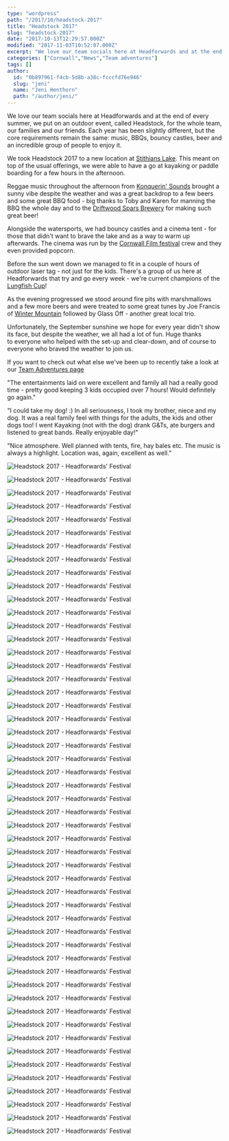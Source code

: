 ```yaml
---
type: "wordpress"
path: "/2017/10/headstock-2017"
title: "Headstock 2017"
slug: "headstock-2017"
date: "2017-10-13T12:29:57.000Z"
modified: "2017-11-03T10:52:07.000Z"
excerpt: "We love our team socials here at Headforwards and at the end of every summer, we put on an outdoor event, called Headstock, for the whole team, our families and our friends. Each year has been slightly different, but the core requirements remain the same: music, BBQs, bouncy castles, beer and an incredible group of …"
categories: ["Cornwall","News","Team adventures"]
tags: []
author:
  id: "0b897961-f4cb-5d8b-a38c-fcccfd76e946"
  slug: "jeni"
  name: "Jeni Henthorn"
  path: "/author/jeni/"
---
```

We love our team socials here at Headforwards and at the end of every summer, we put on an outdoor event, called Headstock, for the whole team, our families and our friends. Each year has been slightly different, but the core requirements remain the same: music, BBQs, bouncy castles, beer and an incredible group of people to enjoy it.

We took Headstock 2017 to a new location at [Stithians Lake](https://www.southwestlakes.co.uk/location/stithians-lake/). This meant on top of the usual offerings, we were able to have a go at kayaking or paddle boarding for a few hours in the afternoon.

Reggae music throughout the afternoon from [Konquerin' Sounds](https://www.facebook.com/konquerin.soundz) brought a sunny vibe despite the weather and was a great backdrop to a few beers and some great BBQ food - big thanks to Toby and Karen for manning the BBQ the whole day and to the [Driftwood Spars Brewery](https://www.driftwoodsparsbrewery.com/) for making such great beer!

Alongside the watersports, we had bouncy castles and a cinema tent - for those that didn't want to brave the lake and as a way to warm up afterwards. The cinema was run by the [Cornwall Film festival](http://cornwallfilmfestival.com/) crew and they even provided popcorn.

Before the sun went down we managed to fit in a couple of hours of outdoor laser tag - not just for the kids. There's a group of us here at Headforwards that try and go every week - we're current champions of the [Lungfish Cup](https://radix-communications.com/lungfish-cup-raise-cash-bbc-children-need/)!

As the evening progressed we stood around fire pits with marshmallows and a few more beers and were treated to some great tunes by Joe Francis of [Winter Mountain](https://www.facebook.com/wintermountain/) followed by Glass Off - another great local trio.

Unfortunately, the September sunshine we hope for every year didn't show its face, but despite the weather, we all had a lot of fun. Huge thanks to everyone who helped with the set-up and clear-down, and of course to everyone who braved the weather to join us.

If you want to check out what else we've been up to recently take a look at our [Team Adventures page](https://www.headforwards.com/category/team-adventures/)

"The entertainments laid on were excellent and family all had a really good time - pretty good keeping 3 kids occupied over 7 hours! Would definitely go again."

"I could take my dog! :) In all seriousness, I took my brother, niece and my dog. It was a real family feel with things for the adults, the kids and other dogs too! I went Kayaking (not with the dog) drank G&Ts, ate burgers and listened to great bands. Really enjoyable day!"

"Nice atmosphere. Well planned with tents, fire, hay bales etc. The music is always a highlight. Location was, again, excellent as well."

![Headstock 2017 - Headforwards' Festival](/wp-content/uploads/2017/10/headstock-2017-headforwards-64.jpg)

![Headstock 2017 - Headforwards' Festival](/wp-content/uploads/2017/10/headstock-2017-headforwards-26.jpg)

![Headstock 2017 - Headforwards' Festival](/wp-content/uploads/2017/10/headstock-2017-headforwards-90.jpg)

![Headstock 2017 - Headforwards' Festival](/wp-content/uploads/2017/10/headstock-2017-headforwards-58.jpg)

![Headstock 2017 - Headforwards' Festival](/wp-content/uploads/2017/10/headstock-2017-headforwards-21.jpg)

![Headstock 2017 - Headforwards' Festival](/wp-content/uploads/2017/10/headstock-2017-headforwards-16.jpg)

![Headstock 2017 - Headforwards' Festival](/wp-content/uploads/2017/10/headstock-2017-headforwards-130.jpg)

![Headstock 2017 - Headforwards' Festival](/wp-content/uploads/2017/10/headstock-2017-headforwards-31.jpg)

![Headstock 2017 - Headforwards' Festival](/wp-content/uploads/2017/10/headstock-2017-headforwards-122.jpg)

![Headstock 2017 - Headforwards' Festival](/wp-content/uploads/2017/10/headstock-2017-headforwards-49.jpg)

![Headstock 2017 - Headforwards' Festival](/wp-content/uploads/2017/10/headstock-2017-headforwards-81.jpg)

![Headstock 2017 - Headforwards' Festival](/wp-content/uploads/2017/10/headstock-2017-headforwards-140.jpg)

![Headstock 2017 - Headforwards' Festival](/wp-content/uploads/2017/10/IMG_3386.jpg)

![Headstock 2017 - Headforwards' Festival](/wp-content/uploads/2017/10/headstock-2017-headforwards-103.jpg)

![Headstock 2017 - Headforwards' Festival](/wp-content/uploads/2017/10/headstock-2017-headforwards-98.jpg)

![Headstock 2017 - Headforwards' Festival](/wp-content/uploads/2017/10/headstock-2017-headforwards-54.jpg)

![Headstock 2017 - Headforwards' Festival](/wp-content/uploads/2017/10/headstock-2017-headforwards-53.jpg)

![Headstock 2017 - Headforwards' Festival](/wp-content/uploads/2017/10/headstock-2017-headforwards-34.jpg)

![Headstock 2017 - Headforwards' Festival](/wp-content/uploads/2017/10/headstock-2017-headforwards-17.jpg)

![Headstock 2017 - Headforwards' Festival](/wp-content/uploads/2017/10/headstock-2017-headforwards-101.jpg)

![Headstock 2017 - Headforwards' Festival](/wp-content/uploads/2017/10/headstock-2017-headforwards-110.jpg)

![Headstock 2017 - Headforwards' Festival](/wp-content/uploads/2017/10/headstock-2017-headforwards-102.jpg)

![Headstock 2017 - Headforwards' Festival](/wp-content/uploads/2017/10/headstock-2017-headforwards-79.jpg)

![Headstock 2017 - Headforwards' Festival](/wp-content/uploads/2017/10/headstock-2017-headforwards-67.jpg)

![Headstock 2017 - Headforwards' Festival](/wp-content/uploads/2017/10/headstock-2017-headforwards-89.jpg)

![Headstock 2017 - Headforwards' Festival](/wp-content/uploads/2017/10/IMG_3391.jpg)

![Headstock 2017 - Headforwards' Festival](/wp-content/uploads/2017/10/headstock-2017-headforwards-5.jpg)

![Headstock 2017 - Headforwards' Festival](/wp-content/uploads/2017/10/headstock-2017-headforwards-38.jpg)

![Headstock 2017 - Headforwards' Festival](/wp-content/uploads/2017/10/headstock-2017-headforwards-25.jpg)

![Headstock 2017 - Headforwards' Festival](/wp-content/uploads/2017/10/headstock-2017-headforwards-92.jpg)

![Headstock 2017 - Headforwards' Festival](/wp-content/uploads/2017/10/headstock-2017-headforwards-1.jpg)

![Headstock 2017 - Headforwards' Festival](/wp-content/uploads/2017/10/headstock-2017-headforwards-48.jpg)

![Headstock 2017 - Headforwards' Festival](/wp-content/uploads/2017/10/headstock-2017-headforwards-4.jpg)

![Headstock 2017 - Headforwards' Festival](/wp-content/uploads/2017/10/headstock-2017-headforwards-83.jpg)

![Headstock 2017 - Headforwards' Festival](/wp-content/uploads/2017/10/headstock-2017-headforwards-32.jpg)

![Headstock 2017 - Headforwards' Festival](/wp-content/uploads/2017/10/headstock-2017-headforwards-10.jpg)

![Headstock 2017 - Headforwards' Festival](/wp-content/uploads/2017/10/headstock-2017-headforwards-22.jpg)

![Headstock 2017 - Headforwards' Festival](/wp-content/uploads/2017/10/headstock-2017-headforwards-36.jpg)

![Headstock 2017 - Headforwards' Festival](/wp-content/uploads/2017/10/headstock-2017-headforwards-35.jpg)

![Headstock 2017 - Headforwards' Festival](/wp-content/uploads/2017/10/headstock-2017-headforwards-45.jpg)

![Headstock 2017 - Headforwards' Festival](/wp-content/uploads/2017/10/headstock-2017-headforwards-76.jpg)

![Headstock 2017 - Headforwards' Festival](/wp-content/uploads/2017/10/headstock-2017-headforwards-18.jpg)

![Headstock 2017 - Headforwards' Festival](/wp-content/uploads/2017/10/headstock-2017-headforwards-56.jpg)

![Headstock 2017 - Headforwards' Festival](/wp-content/uploads/2017/10/headstock-2017-headforwards-105.jpg)

![Headstock 2017 - Headforwards' Festival](/wp-content/uploads/2017/10/headstock-2017-headforwards-68.jpg)

![Headstock 2017 - Headforwards' Festival](/wp-content/uploads/2017/10/headstock-2017-headforwards-19.jpg)

![Headstock 2017 - Headforwards' Festival](/wp-content/uploads/2017/10/headstock-2017-headforwards-50.jpg)

![Headstock 2017 - Headforwards' Festival](/wp-content/uploads/2017/10/headstock-2017-headforwards-118.jpg)

![Headstock 2017 - Headforwards' Festival](/wp-content/uploads/2017/10/headstock-2017-headforwards-162.jpg)

![Headstock 2017 - Headforwards' Festival](/wp-content/uploads/2017/10/headstock-2017-headforwards-144.jpg)

![Headstock 2017 - Headforwards' Festival](/wp-content/uploads/2017/10/headstock-2017-headforwards-88.jpg)